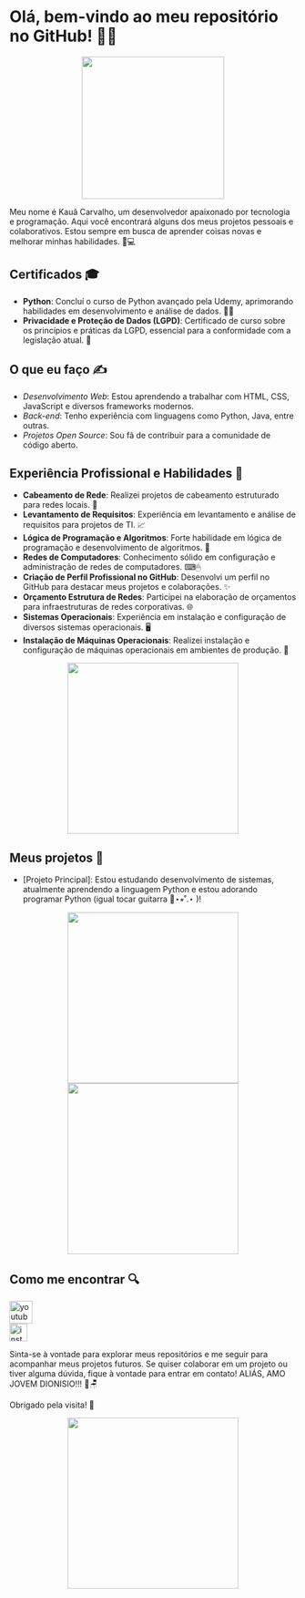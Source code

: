 # Olá, bem-vindo ao meu repositório no GitHub! 👋😺

<div align="center">
    <img src="https://github.com/user-attachments/assets/38df5d38-4f64-4a67-87f3-708f5c4b41a9" height="250"/>
</div>

Meu nome é Kauã Carvalho, um desenvolvedor apaixonado por tecnologia e programação. Aqui você encontrará alguns dos meus projetos pessoais e colaborativos. Estou sempre em busca de aprender coisas novas e melhorar minhas habilidades. 👤💻

## Certificados 🎓

- **Python**: Concluí o curso de Python avançado pela Udemy, aprimorando habilidades em desenvolvimento e análise de dados. 👨‍💻
- **Privacidade e Proteção de Dados (LGPD)**: Certificado de curso sobre os princípios e práticas da LGPD, essencial para a conformidade com a legislação atual. 🔐

## O que eu faço ✍

- *Desenvolvimento Web*: Estou aprendendo a trabalhar com HTML, CSS, JavaScript e diversos frameworks modernos.
- *Back-end*: Tenho experiência com linguagens como Python, Java, entre outras.
- *Projetos Open Source*: Sou fã de contribuir para a comunidade de código aberto.

## Experiência Profissional e Habilidades 🔧

- **Cabeamento de Rede**: Realizei projetos de cabeamento estruturado para redes locais. 🚩
- **Levantamento de Requisitos**: Experiência em levantamento e análise de requisitos para projetos de TI. 📈
- **Lógica de Programação e Algoritmos**: Forte habilidade em lógica de programação e desenvolvimento de algoritmos. 🧠
- **Redes de Computadores**: Conhecimento sólido em configuração e administração de redes de computadores. ⌨🖱
- **Criação de Perfil Profissional no GitHub**: Desenvolvi um perfil no GitHub para destacar meus projetos e colaborações. ✨
- **Orçamento Estrutura de Redes**: Participei na elaboração de orçamentos para infraestruturas de redes corporativas. 🌐
- **Sistemas Operacionais**: Experiência em instalação e configuração de diversos sistemas operacionais. 🖥
- **Instalação de Máquinas Operacionais**: Realizei instalação e configuração de máquinas operacionais em ambientes de produção. 🤖

<div align="center">
    <img src="https://github.com/user-attachments/assets/bde5994f-4edf-4cab-9b7e-36a28e328087" height="300"/>
</div>

## Meus projetos 📓

- [Projeto Principal]: Estou estudando desenvolvimento de sistemas, atualmente aprendendo a linguagem Python e estou adorando programar Python (igual tocar guitarra 🎸⋆⭒˚.⋆ )!

<div align="center">
    <img src="https://github.com/user-attachments/assets/7189df6e-3ddb-4d5b-afd5-ce82444f3cae" height="300"/>
    <img src="https://github.com/user-attachments/assets/b9d8e1e6-4539-478d-9e09-cf540e8980a2" height="300"/>

</div>

## Como me encontrar 🔍

<div align="left">
  <a href="https://www.youtube.com/@garotowolf" target="_blank">
    <img src="https://img.shields.io/static/v1?message=Youtube&logo=youtube&label=&color=FF0000&logoColor=white&labelColor=&style=for-the-badge" height="40" alt="youtube logo"  />
  </a>
</div>

    
<div align="left">
  <a href="https://www.instagram.com/kkaua_carv?igsh=ODBqc3FnbmYybWZy" target="_blank">
    <img src="https://img.shields.io/static/v1?message=Instagram&logo=instagram&label=&color=purple&logoColor=white&labelColor=purple&style=for-the-badge" height="31" alt="instagram logo"  />

  </a>
</div>

Sinta-se à vontade para explorar meus repositórios e me seguir para acompanhar meus projetos futuros. Se quiser colaborar em um projeto ou tiver alguma dúvida, fique à vontade para entrar em contato! ALIÁS, AMO JOVEM DIONISIO!!! 🐢🪑

Obrigado pela visita! 🙌
<div align="center">
    <img src="https://github.com/user-attachments/assets/edf716ee-3760-4376-94fb-e10fb8c5b1c3" height="300"/>
</div>
